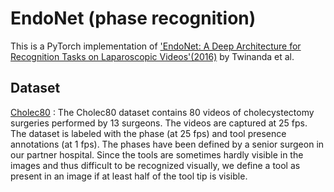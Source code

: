 # EndoNet (phase recognition)

This is a PyTorch implementation of ['EndoNet: A Deep Architecture for Recognition Tasks on Laparoscopic Videos'(2016)](https://arxiv.org/abs/1602.03012) by Twinanda et al.

## Dataset
[Cholec80](http://camma.u-strasbg.fr/datasets) : The Cholec80 dataset contains 80 videos of cholecystectomy surgeries performed by 13 surgeons. The videos are captured at 25 fps. The dataset is labeled with the phase (at 25 fps) and tool presence annotations (at 1 fps). The phases have been defined by a senior surgeon in our partner hospital. Since the tools are sometimes hardly visible in the images and thus difficult to be recognized visually, we define a tool as present in an image if at least half of the tool tip is visible.
